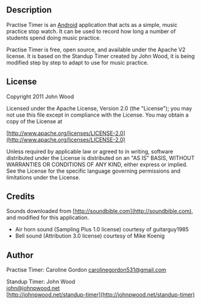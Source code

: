 ## Description
Practise Timer is an [Android](http://www.android.com) application
that acts as a simple, music practice stop watch.  It can be used to
record how long a number of students spend doing music practice.

Practise Timer is free, open source, and available under the Apache V2 license.
It is based on the Standup Timer created by John Wood, it is being modified step by 
step to adapt to use for music practice.
 
## License
Copyright 2011 John Wood

Licensed under the Apache License, Version 2.0 (the "License");
you may not use this file except in compliance with the License.
You may obtain a copy of the License at

  [http://www.apache.org/licenses/LICENSE-2.0](http://www.apache.org/licenses/LICENSE-2.0)

Unless required by applicable law or agreed to in writing, software
distributed under the License is distributed on an "AS IS" BASIS,
WITHOUT WARRANTIES OR CONDITIONS OF ANY KIND, either express or implied.
See the License for the specific language governing permissions and
limitations under the License.

## Credits
Sounds downloaded from [http://soundbible.com](http://soundbible.com), and modified for this application.   
- Air horn sound (Sampling Plus 1.0 license) courtesy of guitarguy1985   
- Bell sound (Attribution 3.0 license) courtesy of Mike Koenig

## Author
Practise Timer:
Caroline Gordon
[carolinegordon531@gmail.com](mailto:carolinegordon531@gmail.com)

Standup Timer:
John Wood  
[john@johnpwood.net](mailto:john@johnpwood.net)  
[http://johnpwood.net/standup-timer](http://johnpwood.net/standup-timer)   

